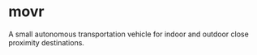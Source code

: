 # movr
A small autonomous transportation vehicle for indoor and outdoor close proximity destinations.
